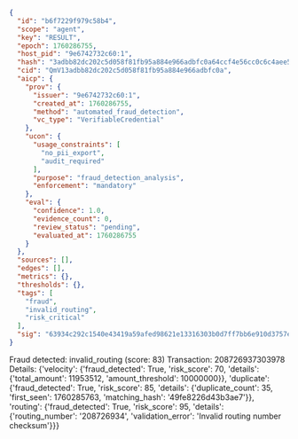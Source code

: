 ```json
{
  "id": "b6f7229f979c58b4",
  "scope": "agent",
  "key": "RESULT",
  "epoch": 1760286755,
  "host_pid": "9e6742732c60:1",
  "hash": "3adbb82dc202c5d058f81fb95a884e966adbfc0a64ccf4e56cc0c6c4aee52bcf",
  "cid": "QmV13adbb82dc202c5d058f81fb95a884e966adbfc0a",
  "aicp": {
    "prov": {
      "issuer": "9e6742732c60:1",
      "created_at": 1760286755,
      "method": "automated_fraud_detection",
      "vc_type": "VerifiableCredential"
    },
    "ucon": {
      "usage_constraints": [
        "no_pii_export",
        "audit_required"
      ],
      "purpose": "fraud_detection_analysis",
      "enforcement": "mandatory"
    },
    "eval": {
      "confidence": 1.0,
      "evidence_count": 0,
      "review_status": "pending",
      "evaluated_at": 1760286755
    }
  },
  "sources": [],
  "edges": [],
  "metrics": {},
  "thresholds": {},
  "tags": [
    "fraud",
    "invalid_routing",
    "risk_critical"
  ],
  "sig": "63934c292c1540e43419a59afed98621e13316303b0d7ff7bb6e910d3757e9bc"
}
```

Fraud detected: invalid_routing (score: 83)
Transaction: 208726937303978
Details: {'velocity': {'fraud_detected': True, 'risk_score': 70, 'details': {'total_amount': 11953512, 'amount_threshold': 10000000}}, 'duplicate': {'fraud_detected': True, 'risk_score': 85, 'details': {'duplicate_count': 35, 'first_seen': 1760285763, 'matching_hash': '49fe8226d43b3ae7'}}, 'routing': {'fraud_detected': True, 'risk_score': 95, 'details': {'routing_number': '208726934', 'validation_error': 'Invalid routing number checksum'}}}